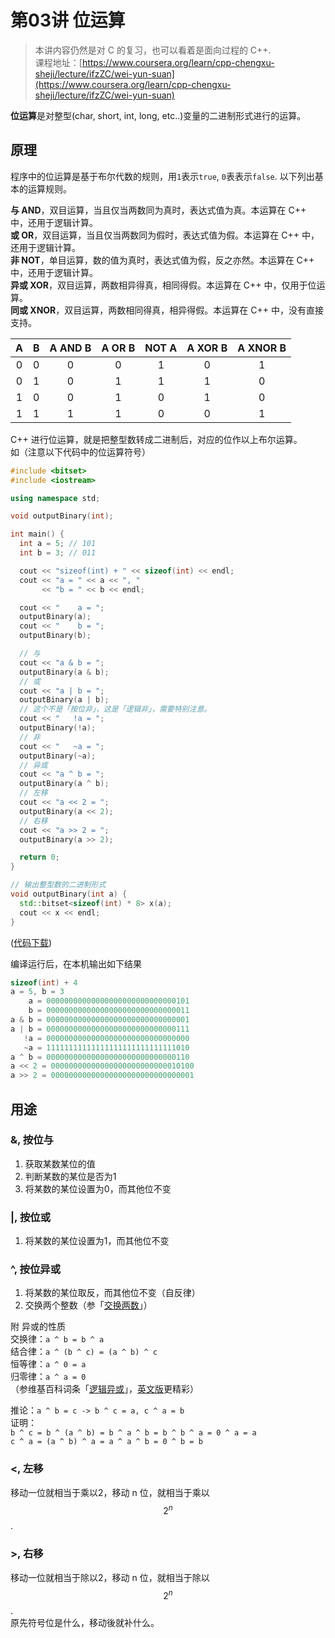 # 第03讲 位运算

> 本讲内容仍然是对 C 的复习，也可以看着是面向过程的 C++.  
> 课程地址：[https://www.coursera.org/learn/cpp-chengxu-sheji/lecture/ifzZC/wei-yun-suan](https://www.coursera.org/learn/cpp-chengxu-sheji/lecture/ifzZC/wei-yun-suan)

**位运算**是对整型(char, short, int, long, etc..)变量的二进制形式进行的运算。

## 原理
程序中的位运算是基于布尔代数的规则，用``1``表示``true``, ``0``表表示``false``. 以下列出基本的运算规则。

**与 AND**，双目运算，当且仅当两数同为真时，表达式值为真。本运算在 C++ 中，还用于逻辑计算。  
**或 OR**，双目运算，当且仅当两数同为假时，表达式值为假。本运算在 C++ 中，还用于逻辑计算。  
**非 NOT**，单目运算，数的值为真时，表达式值为假，反之亦然。本运算在 C++ 中，还用于逻辑计算。  
**异或 XOR**，双目运算，两数相异得真，相同得假。本运算在 C++ 中，仅用于位运算。  
**同或 XNOR**，双目运算，两数相同得真，相异得假。本运算在 C++ 中，没有直接支持。

| A | B | A AND B | A OR B | NOT A | A XOR B | A XNOR B |
| :---: | :---: | :---: | :---: | :---: | :---: | :---: |
| 0 | 0 | 0 | 0 | 1 | 0 | 1 |
| 0 | 1 | 0 | 1 | 1 | 1 | 0 |
| 1 | 0 | 0 | 1 | 0 | 1 | 0 |
| 1 | 1 | 1 | 1 | 0 | 0 | 1 |

C++ 进行位运算，就是把整型数转成二进制后，对应的位作以上布尔运算。  
如（注意以下代码中的位运算符号）
``` CPP
#include <bitset>
#include <iostream>

using namespace std;

void outputBinary(int);

int main() {
  int a = 5; // 101
  int b = 3; // 011

  cout << "sizeof(int) + " << sizeof(int) << endl;
  cout << "a = " << a << ", "
       << "b = " << b << endl;

  cout << "    a = ";
  outputBinary(a);
  cout << "    b = ";
  outputBinary(b);

  // 与
  cout << "a & b = ";
  outputBinary(a & b);
  // 或
  cout << "a | b = ";
  outputBinary(a | b);
  // 这个不是「按位非」，这是「逻辑非」，需要特别注意。
  cout << "   !a = ";
  outputBinary(!a);
  // 非
  cout << "   ~a = ";
  outputBinary(~a);
  // 异或
  cout << "a ^ b = ";
  outputBinary(a ^ b);
  // 左移
  cout << "a << 2 = ";
  outputBinary(a << 2);
  // 右移
  cout << "a >> 2 = ";
  outputBinary(a >> 2);

  return 0;
}

// 输出整型数的二进制形式
void outputBinary(int a) {
  std::bitset<sizeof(int) * 8> x(a);
  cout << x << endl;
}

```
([代码下载](code/ch03/ch03.1.cpp))

编译运行后，在本机输出如下结果  
``` CPP
sizeof(int) + 4
a = 5, b = 3
    a = 00000000000000000000000000000101
    b = 00000000000000000000000000000011
a & b = 00000000000000000000000000000001
a | b = 00000000000000000000000000000111
   !a = 00000000000000000000000000000000
   ~a = 11111111111111111111111111111010
a ^ b = 00000000000000000000000000000110
a << 2 = 00000000000000000000000000010100
a >> 2 = 00000000000000000000000000000001
```
## 用途

### &, 按位与
1. 获取某数某位的值
2. 判断某数的某位是否为1
2. 将某数的某位设置为0，而其他位不变

### |, 按位或
1. 将某数的某位设置为1，而其他位不变

### ^, 按位异或
1. 将某数的某位取反，而其他位不变（自反律）
2. 交换两个整数（参「[交换两数](http://wiki.iridiumcao.info/it/algorithms/exchange-two-values)」）

附 异或的性质  
交换律：`a ^ b = b ^ a`   
结合律：`a ^ (b ^ c) = (a ^ b) ^ c`   
恒等律：`a ^ 0 = a`   
归零律：`a ^ a = 0`   
（参维基百科词条「[逻辑异或](https://zh.wikipedia.org/wiki/%E9%80%BB%E8%BE%91%E5%BC%82%E6%88%96)」，[英文版](https://en.wikipedia.org/wiki/Exclusive_or)更精彩）

推论：`a ^ b = c -> b ^ c = a, c ^ a = b`  
证明：   
`b ^ c = b ^ (a ^ b) = b ^ a ^ b = b ^ b ^ a = 0 ^ a = a`  
`c ^ a = (a ^ b) ^ a = a ^ a ^ b = 0 ^ b = b`  

### <, 左移
移动一位就相当于乘以2，移动 n 位，就相当于乘以 $$2^n$$.  

### >, 右移
移动一位就相当于除以2，移动 n 位，就相当于除以 $$2^n$$.  
原先符号位是什么，移动後就补什么。

